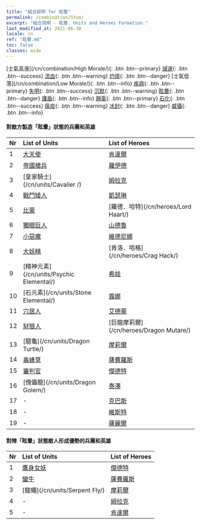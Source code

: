 ```yaml
---
title: "組合說明 for 眩暈"
permalink: /combination/Stun/
excerpt: "組合說明 - 眩暈. Units and Heroes Formation."
last_modified_at: 2021-06-30
locale: cn
ref: "眩暈.md"
toc: false
classes: wide
---
```


  [士氣高漲](/cn/combination/High Morale/){: .btn .btn--primary} [減速](/cn/combination/Slow/){: .btn .btn--success} [流血](/cn/combination/Bleeding/){: .btn .btn--warning} [灼燒](/cn/combination/Burning/){: .btn .btn--danger} [士氣低落](/cn/combination/Low Morale/){: .btn .btn--info} [疾病](/cn/combination/Disease/){: .btn .btn--primary} [失明](/cn/combination/Blind/){: .btn .btn--success} [沉默](/cn/combination/Silence/){: .btn .btn--warning} [眩暈](/cn/combination/Stun/){: .btn .btn--danger} [護盾](/cn/combination/Shield/){: .btn .btn--info} [靜電](/cn/combination/Static/){: .btn .btn--primary} [石化](/cn/combination/Petrify/){: .btn .btn--success} [瘟疫](/cn/combination/Plague/){: .btn .btn--warning} [冰封](/cn/combination/Freeze/){: .btn .btn--danger} [威懾](/cn/combination/Deterrence/){: .btn .btn--info} 


#### 對敵方製造「眩暈」狀態的兵團和英雄

  | Nr |  List of Units  | List of Heroes | 
  |:---|:----------------|:---------------| 
  | 1 | [大天使](/cn/units/Angel/) | [肯達爾](/cn/heroes/Kendal/) |
  | 2 | [帝國槍兵](/cn/units/Pikeman/) | [羅伊德](/cn/heroes/Ryland/) |
  | 3 | [皇家騎士](/cn/units/Cavalier /) | [姆拉克](/cn/heroes/Mullich/) |
  | 4 | [戰鬥矮人](/cn/units/Dwarf/) | [凱瑟琳](/cn/heroes/Catherine/) |
  | 5 | [比蒙](/cn/units/Behemoth/) | [羅德．哈特](/cn/heroes/Lord Haart/) |
  | 6 | [獨眼巨人](/cn/units/Cyclops/) | [山德魯](/cn/heroes/Sandro/) |
  | 7 | [小惡魔](/cn/units/Imp/) | [維德尼娜](/cn/heroes/Vidomina/) |
  | 8 | [大妖精](/cn/units/Gremlin/) | [肯洛．哈格](/cn/heroes/Crag Hack/) |
  | 9 | [精神元素](/cn/units/Psychic Elemental/) | [希娃](/cn/heroes/Shiva/) |
  | 10 | [石元素](/cn/units/Stone Elemental/) | [露娜](/cn/heroes/Luna/) |
  | 11 | [穴居人](/cn/units/Troglodyte/) | [艾德蒙](/cn/heroes/Erdamon/) |
  | 12 | [豺狼人](/cn/units/Gnoll/) | [巨龍摩莉爾](/cn/heroes/Dragon Mutare/) |
  | 13 | [龍龜](/cn/units/Dragon Turtle/) | [摩莉爾](/cn/heroes/Mutare/) |
  | 14 | [毒蜂草](/cn/units/Waspwort/) | [薩費羅斯](/cn/heroes/Sephinroth/) |
  | 15 | [審判官](/cn/units/Judicator/) | [傑德特](/cn/heroes/Jeddite/) |
  | 16 | [傀儡龍](/cn/units/Dragon Golem/) | [泰澤](/cn/heroes/Tazar/) |
  | 17 | - | [克巴斯](/cn/heroes/Korbac/) |
  | 18 | - | [維斯特](/cn/heroes/Wystan/) |
  | 19 | - | [薩麗爾](/cn/heroes/Ciele/) |


#### 對陣「眩暈」狀態敵人形成優勢的兵團和英雄

  | Nr |  List of Units  | List of Heroes | 
  |:---|:----------------|:---------------| 
  | 1 | [鷹身女妖](/cn/units/Harpy/) | [傑德特](/cn/heroes/Jeddite/) |
  | 2 | [蠻牛](/cn/units/Gorgon/) | [薩費羅斯](/cn/heroes/Sephinroth/) |
  | 3 | [龍蠅](/cn/units/Serpent Fly/) | [摩莉爾](/cn/heroes/Mutare/) |
  | 4 | - | [姆拉克](/cn/heroes/Mullich/) |
  | 5 | - | [肯達爾](/cn/heroes/Kendal/) |
